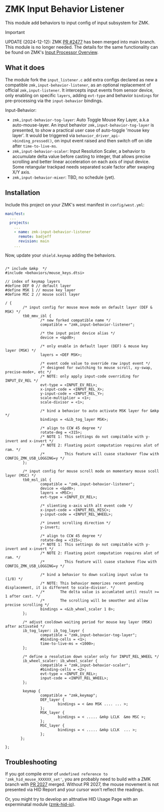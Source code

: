 # ZMK Input Behavior Listener

This module add behaviors to input config of input subsystem for ZMK.

> [!IMPORTANT]
> UPDATE (2024-12-12): ZMK [PR #2477](https://github.com/zmkfirmware/zmk/pull/2477) has been merged into main branch. This module is no longer needed.
> The details for the same functionality can be found on ZMK's [Input Processor Overview](https://zmk.dev/docs/keymaps/input-processors).

## What it does

The module fork the `input_listener.c` add extra configs declared as new a compatible `zmk,input-behavior-listener`, as an optional replacement of official `zmk,input-listener`. It intercepts input events from sensor device, only enabling on specific `layers`, adding `evt-type` and behavior `bindings` for pre-processing via the `input-behavior` bindings.

Input-Behavior:
- `zmk,input-behavior-tog-layer`: Auto Toggle Mouse Key Layer, a.k.a auto-mouse-layer. An input behavior `zmk,input-behavior-tog-layer` is presented, to show a practical user case of auto-toggle 'mouse key layer'. It would be triggered via `behavior_driver_api->binding_pressed()`, on input event raised and then switch off on idle after `time-to-live-ms`.
- `zmk,input-behavior-scaler`: Input Resolution Scaler, a behavior to accumulate delta value before casting to integer, that allows precise scrolling and better linear acceleration on each axis of input device. Some retangular trackpad needs separated scale factor after swaping X/Y axis.
- `zmk,input-behavior-mixer`: TBD, no schedule (yet).

## Installation

Include this project on your ZMK's west manifest in `config/west.yml`:

```yaml
manifest:
  ...
  projects:
    ...
    - name: zmk-input-behavior-listener
      remote: badjeff
      revision: main
    ...
```

Now, update your `shield.keymap` adding the behaviors.

```keymap

/* include &mkp  */
#include <behaviors/mouse_keys.dtsi>

// index of keymap layers
#define DEF 0 // default layer
#define MSK 1 // mouse key layer
#define MSC 2 // mouse scoll layer

/ {
        /* input config for mouse move mode on default layer (DEF & MSK) */
        tb0_mmv_ibl {
                /* new forked compatible name */
                compatible = "zmk,input-behavior-listener";
                
                /* the input point device alias */
                device = <&pd0>;

                /* only enable in default layer (DEF) & mouse key layer (MSK) */
                layers = <DEF MSK>;

                /* event code value to override raw input event */
                /* designed for switching to mouse scroll, xy-swap, precise-mode+, etc */
                /* NOTE: only apply input-code overriding for INPUT_EV_REL */
                evt-type = <INPUT_EV_REL>;
                x-input-code = <INPUT_REL_X>;
                y-input-code = <INPUT_REL_Y>;
                scale-multiplier = <1>;
                scale-divisor = <1>;

                /* bind a behavior to auto activate MSK layer for &mkp */
                bindings = <&ib_tog_layer MSK>;

                /* align to CCW 45 degree */
                rotate-deg = <315>;
                /* NOTE 1: This settings do not compitable with y-invert and x-invert */
                /* NOTE 2: Floating point computation requires alot of ram. */
                /*         This feature will cuase stackover flow with CONFIG_ZMK_USB_LOGGING=y */
        };
  
        /* input config for mouse scroll mode on momentary mouse scoll layer (MSC) */
        tb0_msl_ibl {
                compatible = "zmk,input-behavior-listener";
                device = <&pd0>;
                layers = <MSC>;
                evt-type = <INPUT_EV_REL>;
                
                /* slienting x-axis with alt event code */
                x-input-code = <INPUT_REL_MISC>;
                y-input-code = <INPUT_REL_WHEEL>;

                /* invent scrolling direction */
                y-invert;

                /* align to CCW 45 degree */
                rotate-deg = <315>;
                /* NOTE 1: This settings do not compitable with y-invert and x-invert */
                /* NOTE 2: Floating point computation requires alot of ram. */
                /*         This feature will cuase stackove flow with CONFIG_ZMK_USB_LOGGING=y */

                /* bind a behavior to down scaling input value to (1/8) */
                /* NOTE: This behavior memorizes recent pending displacement, it is different to scale-divisor. */
                /*       The delta value is accumlated until result >= 1 after cast. */
                /*       The scrolling will be smoother and allow precise scrolling */
                bindings = <&ib_wheel_scaler 1 8>;
        };

        /* adjust cooldown waiting period for mouse key layer (MSK) after activated */
        ib_tog_layer: ib_tog_layer {
                compatible = "zmk,input-behavior-tog-layer";
                #binding-cells = <1>;
                time-to-live-ms = <1000>;
        };

        /* define a resolution down scaler only for INPUT_REL_WHEEL */
        ib_wheel_scaler: ib_wheel_scaler {
                compatible = "zmk,input-behavior-scaler";
                #binding-cells = <2>;
                evt-type = <INPUT_EV_REL>;
                input-code = <INPUT_REL_WHEEL>;
        };

        keymap {
                compatible = "zmk,keymap";
                DEF_layer {
                        bindings = < &mo MSK .... ... >;
                };
                MSK_layer {
                        bindings = < ..... &mkp LCLK  &mo MSC >;
                };
                MSC_layer {
                        bindings = < ..... &mkp LCLK  ... >;
                };
       };

};
```

## Troubleshooting

If you got compile error of `undefined reference to 'zmk_hid_mouse_XXXXXX_set'`, you are probably need to build with a ZMK branch with [PR 2027](https://github.com/zmkfirmware/zmk/pull/2027) merged. Without PR 2027, the mouse movement is not presented via HID Report and your cursor won't reflect the readings.

Or, you might try to develop an alttnative HID Usage Page with an experminatal module ([zmk-hid-io](https://github.com/badjeff/zmk-hid-io)).
